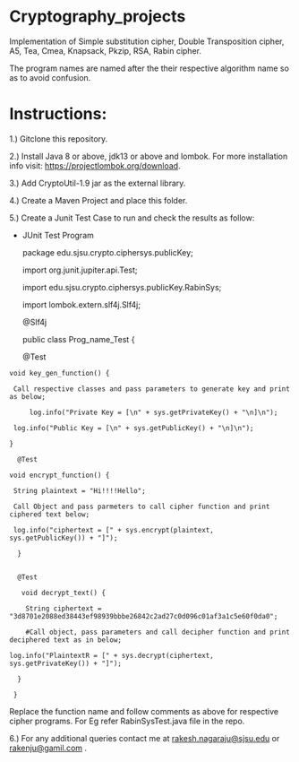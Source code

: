 # Cryptography_projects
Implementation of Simple substitution cipher, Double Transposition cipher, A5, Tea, Cmea, Knapsack, Pkzip, RSA, Rabin cipher.

The program names are named after the their respective algorithm name so as to avoid confusion.

# Instructions:

1.) Gitclone this repository.

2.) Install Java 8 or above, jdk13 or above and lombok. For more installation info visit: https://projectlombok.org/download.

3.) Add CryptoUtil-1.9 jar as the external library. 

4.) Create a Maven Project and place this folder.

5.) Create a Junit Test Case to run and check the results as follow:
   * JUnit Test Program
   
      package edu.sjsu.crypto.ciphersys.publicKey;

      import org.junit.jupiter.api.Test;
   
      import edu.sjsu.crypto.ciphersys.publicKey.RabinSys;
      
      import lombok.extern.slf4j.Slf4j;

      @Slf4j
      
      public class Prog_name_Test {

    	@Test
	
	void key_gen_function() {
        
	 Call respective classes and pass parameters to generate key and print as below;
       
         log.info("Private Key = [\n" + sys.getPrivateKey() + "\n]\n");
	
	 log.info("Public Key = [\n" + sys.getPublicKey() + "\n]\n");
    	
	}

      @Test
        
	void encrypt_function() {
        
	 String plaintext = "Hi!!!!Hello";
        
	 Call Object and pass parmeters to call cipher function and print ciphered text below;
        
	 log.info("ciphertext = [" + sys.encrypt(plaintext, sys.getPublicKey()) + "]");
      
      }
      
      
      @Test
       
       void decrypt_text() {
       
        String ciphertext = "3d8701e2088ed38443ef98939bbbe26842c2ad27c0d096c01af3a1c5e60f0da0";
       
        #Call object, pass parameters and call decipher function and print deciphered text as in below;
        
	log.info("PlaintextR = [" + sys.decrypt(ciphertext, sys.getPrivateKey()) + "]");
      
      }
     
     }
     
  Replace the function name and follow comments as above for respective cipher programs. For Eg refer RabinSysTest.java file in the repo.

6.) For any additional queries contact me at rakesh.nagaraju@sjsu.edu or rakenju@gamil.com .
